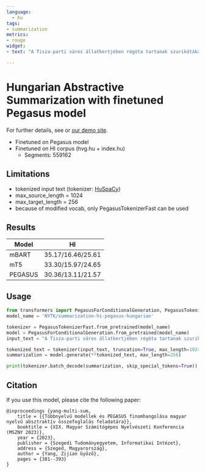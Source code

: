 ```yaml
---
language: 
  - hu
tags:
- summarization
metrics:
- rouge
widget:
- text: "A Tisza-parti város állatkertjében régóta tartanak szurikátákat ( Suricata suricatta ) , de tavaly tavaszig nem sikerült szaporítani őket , annak ellenére , hogy tágas ház és kifutó épült számukra - közölte Veprik Róbert igazgató . 2010-ben alakult ki az új - három Amszterdamból származó nőstényből és egy budapesti fiatal hímből álló - csapat , amely szaporodni kezdett . 2011-ben három , idén pedig egy utóddal örvendeztették meg a gondozókat és az állatbarátokat . A szurikáták utódai - tizenegy hetes vemhesség után - október és március között vakon és szőrtelenül jönnek a világra . A kicsinyek háromhetesen bújnak elő az üregből , és nevelésükben mindkét szülő részt vesz . A szurikátacsapatokban a család tagjai nagyon szoros kapcsolatban állnak egymással , viszont nagyon harciasan fellépnek az idegenekkel szemben , akár meg is ölhetik azt az állatot , amelyet betolakodónak tekintenek . Bár a Dél-Afrikában , a Kalahári sivatagban őshonos cibetmacskaféle ragadozókat a szegedi állatkertben természetes élőhelyükhöz képest kevesebb veszély fenyegeti , a vadasparki erdőben ragadozó madarak is élnek , amelyek akár zsákmányként is tekinthetnének a szurikátákra . A szegedi csapatnál azonban szigorú őrség van , mindig lesi valaki két lábra állva a veszélyforrásokat . Az őrszemek figyelmét még a sárkányrepülők is felkeltik , és felbukkanásakor valamennyi egyed biztos helyre menekül . A szurikáták a Kalahári sivatag bozótos , sziklás területein csapatokban élnek . A 700 gramm körüli testtömegű ragadozók rovarokkal , lárvákkal , skorpiókkal táplálkoznak , de néha elfogyasztják a kisebb gerinceseket , tojásokat és növényi gumókat is . A nappal aktív állatok földalatti üregrendszert ásnak , amelynek több bejárata is van . Ha a szurikáták idegen csapattal vagy ragadozóval kerülnek szembe , azonnal elkezdenek ásni , nagy porfelhőt kavarva . Az is gyakorta előfordul , hogy szorosan egymáshoz bújnak , felborzolják szőrüket , megnyújtják testüket , hogy minél nagyobbnak látszódjanak . Az előadásuk csúcspontján pedig az egész csapat a levegőbe ugrik , közben pedig morog . A hangadás egyébként is fontos a szurikáták kapcsolatában , az egyedek legalább tízféle jelzést használnak a kolónián belül ."

---
```


# Hungarian Abstractive Summarization with finetuned Pegasus model

For further details, see or [our demo site](https://juniper.nytud.hu/demo/nlp).

- Finetuned on Pegasus model
- Finetuned on HI corpus (hvg.hu + index.hu)
  - Segments: 559162
  	
## Limitations

- tokenized input text (tokenizer: [HuSpaCy](https://huggingface.co/huspacy))
- max_source_length = 1024
- max_target_length = 256
- because of modified vocab, only PegasusTokenizerFast can be used

## Results

| Model | HI | 
| ------------- | ------------- |
| mBART | 35.17/16.46/25.61 |
| mT5 | 33.30/15.97/24.65 |
| PEGASUS | 30.36/13.11/21.57 |

## Usage

```python
from transformers import PegasusForConditionalGeneration, PegasusTokenizerFast
model_name = 'NYTK/summarization-hi-pegasus-hungarian'

tokenizer = PegasusTokenizerFast.from_pretrained(model_name)
model = PegasusForConditionalGeneration.from_pretrained(model_name)
input_text = "A Tisza-parti város állatkertjében régóta tartanak szurikátákat ( Suricata suricatta ) , de tavaly tavaszig nem sikerült szaporítani őket , annak ellenére , hogy tágas ház és kifutó épült számukra - közölte Veprik Róbert igazgató . 2010-ben alakult ki az új - három Amszterdamból származó nőstényből és egy budapesti fiatal hímből álló - csapat , amely szaporodni kezdett . 2011-ben három , idén pedig egy utóddal örvendeztették meg a gondozókat és az állatbarátokat . A szurikáták utódai - tizenegy hetes vemhesség után - október és március között vakon és szőrtelenül jönnek a világra . A kicsinyek háromhetesen bújnak elő az üregből , és nevelésükben mindkét szülő részt vesz . A szurikátacsapatokban a család tagjai nagyon szoros kapcsolatban állnak egymással , viszont nagyon harciasan fellépnek az idegenekkel szemben , akár meg is ölhetik azt az állatot , amelyet betolakodónak tekintenek . Bár a Dél-Afrikában , a Kalahári sivatagban őshonos cibetmacskaféle ragadozókat a szegedi állatkertben természetes élőhelyükhöz képest kevesebb veszély fenyegeti , a vadasparki erdőben ragadozó madarak is élnek , amelyek akár zsákmányként is tekinthetnének a szurikátákra . A szegedi csapatnál azonban szigorú őrség van , mindig lesi valaki két lábra állva a veszélyforrásokat ."

tokenized_text = tokenizer(input_text, truncation=True, max_length=1024, return_tensors="pt")
summarization = model.generate(**tokenized_text, max_length=256)

print(tokenizer.batch_decode(summarization, skip_special_tokens=True))
```


## Citation
If you use this model, please cite the following paper:

```
@inproceedings {yang-multi-sum,
    title = {{Többnyelvű modellek és PEGASUS finomhangolása magyar nyelvű absztraktív összefoglalás feladatára}},
	booktitle = {XIX. Magyar Számítógépes Nyelvészeti Konferencia (MSZNY 2023)},
	year = {2023},
	publisher = {Szegedi Tudományegyetem, Informatikai Intézet},
	address = {Szeged, Magyarország},
	author = {Yang, Zijian Győző},
	pages = {381--393}
}

```